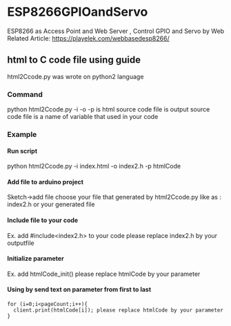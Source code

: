 # ESP8266GPIOandServo
ESP8266 as Access Point and Web Server  , Control GPIO and Servo by Web
Related Article: https://playelek.com/webbasedesp8266/
## html to C code file using guide
html2Ccode.py was wrote on python2 language
### Command
python html2Ccode.py -i <inputfileName> -o <outputfileName> -p <parameterName>
<intputfileName> is html source code file
<outputfileName> is output source code file
<parameterName> is a name of variable that used in your code
### Example
#### Run script
python html2Ccode.py -i index.html -o index2.h -p htmlCode

#### Add file to arduino project
Sketch->add file 
choose your file that generated by html2Ccode.py like as : index2.h or your generated file

#### Include file to your code
Ex. add #include<index2.h> to your code please replace index2.h by your outputfile

#### Initialize parameter
Ex. add htmlCode_init() please replace htmlCode by your parameter

#### Using by send text on parameter from first to last 
<according to quantity of variable please check on pageCount that had defined on generated file>

```
for (i=0;i<pageCount;i++){
  client.print(htmlCode[i]); please replace htmlCode by your parameter
}
```
